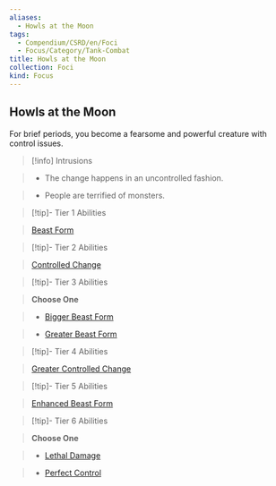 ```yaml
---
aliases:
  - Howls at the Moon
tags:
  - Compendium/CSRD/en/Foci
  - Focus/Category/Tank-Combat
title: Howls at the Moon
collection: Foci
kind: Focus
---
```

## Howls at the Moon    
For brief periods, you become a fearsome and powerful creature with control issues.    
  
>[!info] Intrusions    
>- The change happens in an uncontrolled fashion.    
>- People are terrified of monsters.    
  
  
>[!tip]- Tier 1 Abilities    
> [Beast Form](Beast-Form.md)    
  
  
>[!tip]- Tier 2 Abilities    
> [Controlled Change](Controlled-Change.md)    
  
  
>[!tip]- Tier 3 Abilities    
> **Choose One**    
>- [Bigger Beast Form](Bigger-Beast-Form.md)    
>- [Greater Beast Form](Greater-Beast-Form.md)    
  
  
>[!tip]- Tier 4 Abilities    
> [Greater Controlled Change](Greater-Controlled-Change.md)    
  
  
>[!tip]- Tier 5 Abilities    
> [Enhanced Beast Form](Enhanced-Beast-Form.md)    
  
  
>[!tip]- Tier 6 Abilities    
> **Choose One**    
>- [Lethal Damage](Lethal-Damage.md)    
>- [Perfect Control](Perfect-Control.md)